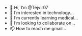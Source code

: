 - 👋 Hi, I’m @Tejvir07
- 👀 I’m interested in technology...
- 🌱 I’m currently learning medical...
- 💞️ I’m looking to collaborate on ..
- 📫 How to reach me gmail...

<!---
Tejvir07/Tejvir07 is a ✨ special ✨ repository because its `README.md` (this file) appears on your GitHub profile.
You can click the Preview link to take a look at your changes.
--->
